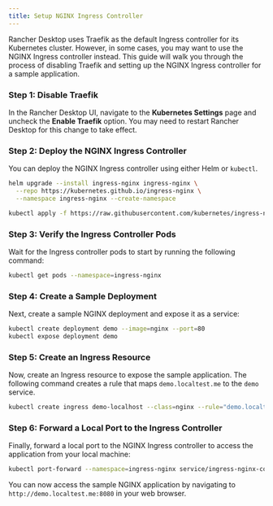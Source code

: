 ```yaml
---
title: Setup NGINX Ingress Controller
---
```


<head>
  <link rel="canonical" href="https://docs.rancherdesktop.io/how-to-guides/setup-NGINX-Ingress-Controller"/>
</head>

Rancher Desktop uses Traefik as the default Ingress controller for its Kubernetes cluster. However, in some cases, you may want to use the NGINX Ingress controller instead. This guide will walk you through the process of disabling Traefik and setting up the NGINX Ingress controller for a sample application.

### Step 1: Disable Traefik

In the Rancher Desktop UI, navigate to the **Kubernetes Settings** page and uncheck the **Enable Traefik** option. You may need to restart Rancher Desktop for this change to take effect.

### Step 2: Deploy the NGINX Ingress Controller

You can deploy the NGINX Ingress controller using either Helm or `kubectl`.

<Tabs groupId="deployment-approach">
<TabItem value="helm" default>

```bash
helm upgrade --install ingress-nginx ingress-nginx \
  --repo https://kubernetes.github.io/ingress-nginx \
  --namespace ingress-nginx --create-namespace
```

</TabItem>
<TabItem value="kubectl">

```bash
kubectl apply -f https://raw.githubusercontent.com/kubernetes/ingress-nginx/controller-v1.1.2/deploy/static/provider/cloud/deploy.yaml
```

</TabItem>
</Tabs>

### Step 3: Verify the Ingress Controller Pods

Wait for the Ingress controller pods to start by running the following command:

```bash
kubectl get pods --namespace=ingress-nginx
```

### Step 4: Create a Sample Deployment

Next, create a sample NGINX deployment and expose it as a service:

```bash
kubectl create deployment demo --image=nginx --port=80
kubectl expose deployment demo
```

### Step 5: Create an Ingress Resource

Now, create an Ingress resource to expose the sample application. The following command creates a rule that maps `demo.localtest.me` to the `demo` service.

```bash
kubectl create ingress demo-localhost --class=nginx --rule="demo.localtest.me/*=demo:80"
```

### Step 6: Forward a Local Port to the Ingress Controller

Finally, forward a local port to the NGINX Ingress controller to access the application from your local machine:

```bash
kubectl port-forward --namespace=ingress-nginx service/ingress-nginx-controller 8080:80
```

You can now access the sample NGINX application by navigating to `http://demo.localtest.me:8080` in your web browser.

